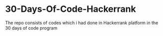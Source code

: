 # 30-Days-Of-Code-Hackerrank
The repo consists of codes which i had done in Hackerrank platform in the 30 days of code program 
